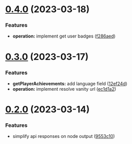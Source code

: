 # [0.4.0](https://github.com/dhayab/n8n-nodes-steam/compare/v0.3.0...v0.4.0) (2023-03-18)


### Features

* **operation:** implement get user badges ([f286aed](https://github.com/dhayab/n8n-nodes-steam/commit/f286aed7b4cfb98865d1336f5e7244ede4091716))



# [0.3.0](https://github.com/dhayab/n8n-nodes-steam/compare/v0.2.0...v0.3.0) (2023-03-17)


### Features

* **getPlayerAchievements:** add language field ([12ef24d](https://github.com/dhayab/n8n-nodes-steam/commit/12ef24dbf069f96b4ab9c1f53c930184df8b8ede))
* **operation:** implement resolve vanity url ([ec1d1a2](https://github.com/dhayab/n8n-nodes-steam/commit/ec1d1a297d11f71c84086cad39a743259621933e))



# [0.2.0](https://github.com/dhayab/n8n-nodes-steam/compare/v0.1.0...v0.2.0) (2023-03-14)


### Features

* simplify api responses on node output ([9553c10](https://github.com/dhayab/n8n-nodes-steam/commit/9553c10b3f056503fac04ef36f58c1291d9bd9bf))



